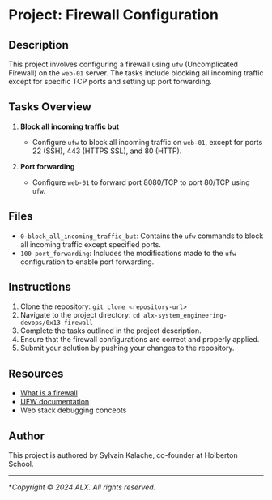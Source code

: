 # Project: Firewall Configuration

## Description
This project involves configuring a firewall using `ufw` (Uncomplicated Firewall) on the `web-01` server. The tasks include blocking all incoming traffic except for specific TCP ports and setting up port forwarding.

## Tasks Overview
1. **Block all incoming traffic but**
    - Configure `ufw` to block all incoming traffic on `web-01`, except for ports 22 (SSH), 443 (HTTPS SSL), and 80 (HTTP).

2. **Port forwarding**
    - Configure `web-01` to forward port 8080/TCP to port 80/TCP using `ufw`.

## Files
- `0-block_all_incoming_traffic_but`: Contains the `ufw` commands to block all incoming traffic except specified ports.
- `100-port_forwarding`: Includes the modifications made to the `ufw` configuration to enable port forwarding.

## Instructions
1. Clone the repository: `git clone <repository-url>`
2. Navigate to the project directory: `cd alx-system_engineering-devops/0x13-firewall`
3. Complete the tasks outlined in the project description.
4. Ensure that the firewall configurations are correct and properly applied.
5. Submit your solution by pushing your changes to the repository.

## Resources
- [What is a firewall](https://en.wikipedia.org/wiki/Firewall_(computing))
- [UFW documentation](https://help.ubuntu.com/community/UFW)
- Web stack debugging concepts

## Author
This project is authored by Sylvain Kalache, co-founder at Holberton School.

---
**Copyright © 2024 ALX. All rights reserved.*
